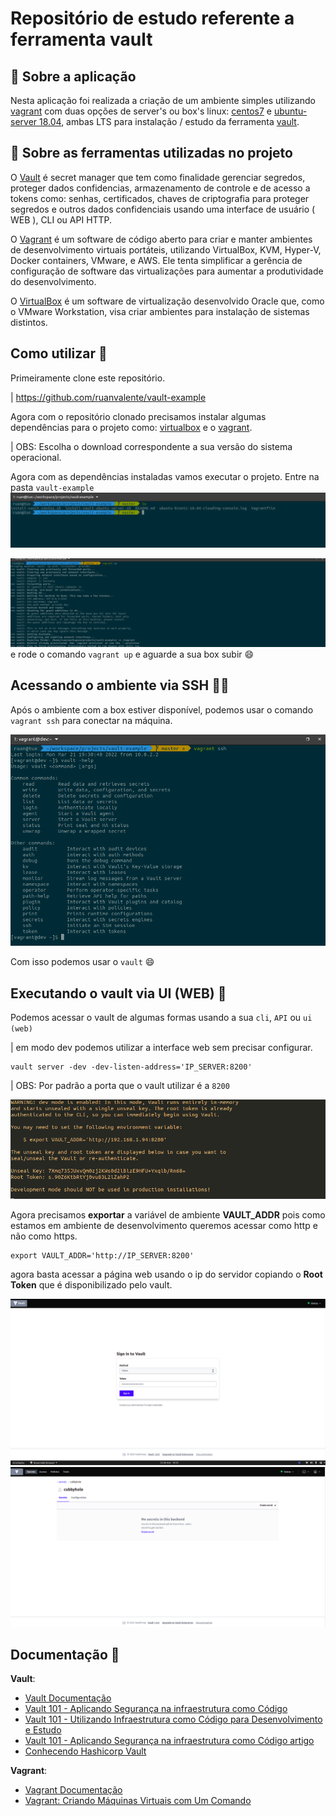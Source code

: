 # Repositório de estudo referente a ferramenta vault

## 🚀 Sobre a aplicação

Nesta aplicação foi realizada a criação de um ambiente simples utilizando [vagrant](https://www.vagrantup.com/) com duas opções de server's ou box's linux: [centos7](https://app.vagrantup.com/centos/boxes/7) e [ubuntu-server 18.04](https://app.vagrantup.com/boxes/search?utf8=%E2%9C%93&sort=downloads&provider=&q=bionic), ambas LTS para instalação / estudo da ferramenta [vault](https://www.vaultproject.io/).

## 👀 Sobre as ferramentas utilizadas no projeto

O [Vault](https://www.vaultproject.io/downloads) é secret manager que tem como finalidade gerenciar segredos, proteger dados confidencias, armazenamento de controle e de acesso a tokens como: senhas, certificados, chaves de criptografia para proteger segredos e outros dados confidenciais usando uma interface de usuário ( WEB ), CLI ou API HTTP.

O [Vagrant](https://www.vagrantup.com/downloads) é um software de código aberto para criar e manter ambientes de desenvolvimento virtuais portáteis, utilizando VirtualBox, KVM, Hyper-V, Docker containers, VMware, e AWS. Ele tenta simplificar a gerência de configuração de software das virtualizações para aumentar a produtividade do desenvolvimento.

O [VirtualBox](https://www.virtualbox.org/wiki/Downloads) é um software de virtualização desenvolvido Oracle que, como o VMware Workstation, visa criar ambientes para instalação de sistemas distintos. 


## Como utilizar 🤔

Primeiramente clone este repositório.

| https://github.com/ruanvalente/vault-example

Agora com o repositório clonado precisamos instalar algumas dependências para o projeto como: [virtualbox](https://www.virtualbox.org/wiki/Downloads) e o [vagrant](https://www.vagrantup.com/downloads).

| OBS: Escolha o download correspondente a sua versão do sistema operacional.

Agora com as dependências instaladas vamos executar o projeto. Entre na pasta `vault-example` 
![screen](./screenshot/screen.png)

![screen2](./screenshot/screen2.png)
e rode o comando `vagrant up` e aguarde a sua box subir :smile:

## Acessando o ambiente via SSH 👨‍💻

Após o ambiente com a box estiver disponível, podemos usar o comando `vagrant ssh` para conectar na máquina.

![screen](./screenshot/screen3.png)

Com isso podemos usar o `vault` :smile:

## Executando o vault via UI (WEB) 🤯

Podemos acessar o vault de algumas formas usando a sua `cli`, `API` ou `ui (web)`

| em modo dev podemos utilizar a interface web sem precisar configurar.

```
vault server -dev -dev-listen-address='IP_SERVER:8200'
```

| OBS: Por padrão a porta que o vault utilizar é a `8200`


![screen](./screenshot/screen4.png)

Agora precisamos **exportar** a variável de ambiente **VAULT_ADDR** pois como estamos em ambiente de desenvolvimento queremos acessar como http e não como https.

```
export VAULT_ADDR='http://IP_SERVER:8200'
```
agora basta acessar a página web usando o ip do servidor copiando o **Root Token** que é disponibilizado pelo vault.

![screen](./screenshot/screen5.png)
![screen](./screenshot/screen6.png)

## Documentação 📄

**Vault**:
- [Vault Documentação](https://www.vaultproject.io/docs)
- [Vault 101 - Aplicando Segurança na infraestrutura como Código](https://www.youtube.com/watch?v=LqasYmhzN1s&list=PLC1zVkDH3uircsKtst01i0pAyvWRbJcEN&index=4)
- [Vault 101 - Utilizando Infraestrutura como Código para Desenvolvimento e Estudo](https://www.youtube.com/watch?v=PX6OmeIbjC4)
- [Vault 101 - Aplicando Segurança na infraestrutura como Código artigo](https://caiodelgado.dev/vault-101/)
- [Conhecendo Hashicorp Vault](https://www.youtube.com/watch?v=Slf6kl_8XLg)

**Vagrant**:
- [Vagrant Documentação](https://www.vagrantup.com/docs)
- [Vagrant: Criando Máquinas Virtuais com Um Comando](https://www.vagrantup.com/docs)


